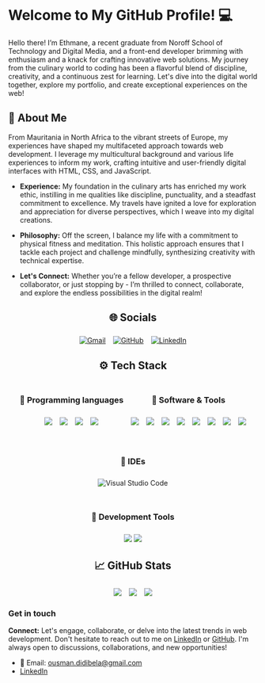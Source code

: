 # Welcome to My GitHub Profile! 💻

Hello there! I’m Ethmane, a recent graduate from Noroff School of Technology and Digital Media, and a front-end developer brimming with enthusiasm and a knack for crafting innovative web solutions. My journey from the culinary world to coding has been a flavorful blend of discipline, creativity, and a continuous zest for learning. Let's dive into the digital world together, explore my portfolio, and create exceptional experiences on the web!

## 🚀 About Me
From Mauritania in North Africa to the vibrant streets of Europe, my experiences have shaped my multifaceted approach towards web development. I leverage my multicultural background and various life experiences to inform my work, crafting intuitive and user-friendly digital interfaces with HTML, CSS, and JavaScript.

- **Experience:** My foundation in the culinary arts has enriched my work ethic, instilling in me qualities like discipline, punctuality, and a steadfast commitment to excellence. My travels have ignited a love for exploration and appreciation for diverse perspectives, which I weave into my digital creations.

- **Philosophy:** Off the screen, I balance my life with a commitment to physical fitness and meditation. This holistic approach ensures that I tackle each project and challenge mindfully, synthesizing creativity with technical expertise.

- **Let's Connect:** Whether you’re a fellow developer, a prospective collaborator, or just stopping by - I’m thrilled to connect, collaborate, and explore the endless possibilities in the digital realm!

<div style="margin-bottom: 25px;">
<h2 align="center" style="margin-bottom: 25px;">🌐 Socials</h2>
<div align="center" style="display: flex; gap: 15px; justify-content: center; flex-wrap: wrap;">
    <a href="mailto:ousman.didibela@gmail.com"><img img src="https://img.shields.io/badge/gmail-%23EA4335.svg?style=plastic&logo=gmail&logoColor=white" alt="Gmail"/></a>
    <a href="https://github.com/christonn"><img src="https://img.shields.io/badge/github-%23181717.svg?style=plastic&logo=github&logoColor=white" alt="GitHub"/></a>
    <a href="https://linkedin.com/in/christopher tønnesland"><img src="https://img.shields.io/badge/linkedin-%230A66C2.svg?style=plastic&logo=linkedin&logoColor=white" alt="LinkedIn"/></a>
</div>
</div>


<div style="margin-bottom: 25px;">
<h2 align="center" style="margin-bottom: 25px;">⚙️ Tech Stack</h2>
<div style="display: flex; gap: 15px; justify-content: center; flex-wrap: wrap;">

<div align="center" style="margin-bottom: 25px;">
<h3 align="center" style="margin-bottom: 25px;">🚀  Programming languages</h3>
<div style="display: flex; gap: 15px; justify-content: center; flex-wrap: wrap;">
<img src="https://img.shields.io/badge/html5-%23E34F26.svg?style=plastic&logo=html5&logoColor=white" />
<img src="https://img.shields.io/badge/css3-%231572B6.svg?style=plastic&logo=css3&logoColor=white" />
<img src="https://img.shields.io/badge/javascript-%23323330.svg?style=plastic&logo=javascript&logoColor=%23F7DF1E" />
<img src="https://img.shields.io/badge/markdown-%23000000.svg?style=plastic&logo=markdown&logoColor=white" />
</div>
</div>

<div align="center" style="margin-bottom: 25px;">
<h3 align="center" style="margin-bottom: 25px;">🚀  Software & Tools</h3>
<div style="display: flex; gap: 15px; justify-content: center; flex-wrap: wrap;">
<img src="https://img.shields.io/badge/netlify-%23000000.svg?style=plastic&logo=netlify&logoColor=#00C7B7" />
<img src="https://img.shields.io/badge/figma-%23F24E1E.svg?style=plastic&logo=figma&logoColor=white" />
<img src="https://img.shields.io/badge/Notion-%23000000.svg?style=plastic&logo=notion&logoColor=white" />
<img src="https://img.shields.io/badge/Postman-FF6C37?style=plastic&logo=postman&logoColor=white" />
<img src="https://img.shields.io/badge/Trello-%23026AA7.svg?style=plastic&logo=Trello&logoColor=white" />
<img src="https://img.shields.io/badge/express.js-%23404d59.svg?style=plastic&logo=express&logoColor=%2361DAFB" />
<img src="https://img.shields.io/badge/node.js-6DA55F?style=plastic&logo=node.js&logoColor=white" />
<img src="https://img.shields.io/badge/NPM-%23000000.svg?style=plastic&logo=npm&logoColor=white" />
</div>
</div>

<div align="center" style="margin-bottom: 25px;">
<h3 align="center" style="margin-bottom: 25px;">🧰 IDEs</h3>
<div style="display: flex; gap: 15px; justify-content: center; flex-wrap: wrap;">
<img alt="Visual Studio Code" src="https://img.shields.io/badge/Visual%20Studio%20Code-0078d7.svg?style=plastic&logo=visual-studio-code&logoColor=white">
</div>
</div>
</div>
</div>

<div align="center" style="margin-bottom: 25px;">
<h3 align="center" style="margin-bottom: 25px;">🚀 Development Tools</h3>
<img src="https://img.shields.io/badge/netlify-%23000000.svg?style=plastic&logo=netlify&logoColor=#00C7B7" />
<img src="https://img.shields.io/badge/vercel-%23000000.svg?style=plastic&logo=vercel&logoColor=#00C7B7" />
</div>


<div style="margin-bottom: 25px;">
  <h2 align="center" style="margin-bottom: 25px;">📈 GitHub Stats</h2>
  <div style="display: flex; gap: 15px; justify-content: center; flex-wrap: wrap;">
    <img src="https://github-readme-stats.vercel.app/api?username=ousman37&theme=monokai&hide_border=true&include_all_commits=false&count_private=false" />
    <img src="https://github-readme-streak-stats.herokuapp.com/?user=ousman37&theme=monokai&hide_border=true">
    <img src="https://github-readme-stats.vercel.app/api/top-langs/?username=ousman37&theme=monokai&hide_border=true&include_all_commits=false&count_private=false&layout=compact">
  </div>
</div>


### Get in touch

**Connect:** Let's engage, collaborate, or delve into the latest trends in web development. Don't hesitate to reach out to me on [LinkedIn](https://www.linkedin.com/in/ethmane-b-34885844/) or [GitHub](https://github.com/Ousman37). I'm always open to discussions, collaborations, and new opportunities!

- 📧 Email: ousman.didibela@gmail.com
- [LinkedIn](https://www.linkedin.com/in/ethmane-b-34885844/)




